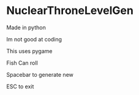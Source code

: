 # NuclearThroneLevelGen

Made in python

Im not good at coding

This uses pygame

Fish Can roll

Spacebar to generate new

ESC to exit
